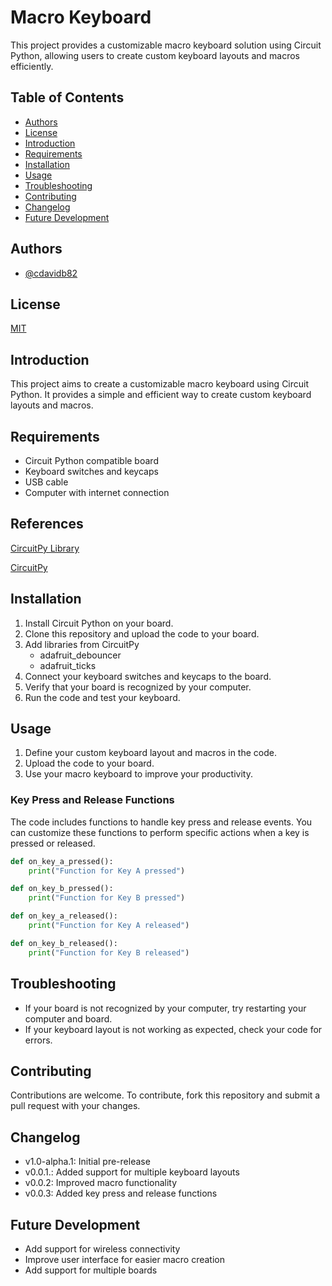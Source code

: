 # Macro Keyboard

This project provides a customizable macro keyboard solution using Circuit Python, allowing users to create custom keyboard layouts and macros efficiently.

## Table of Contents

- [Authors](#authors)
- [License](#license)
- [Introduction](#introduction)
- [Requirements](#requirements)
- [Installation](#installation)
- [Usage](#usage)
- [Troubleshooting](#troubleshooting)
- [Contributing](#contributing)
- [Changelog](#changelog)
- [Future Development](#future-development)

## Authors

- [@cdavidb82](https://www.github.com/cdavidb82)

## License

[MIT](https://choosealicense.com/licenses/mit/)

## Introduction

This project aims to create a customizable macro keyboard using Circuit Python. It provides a simple and efficient way to create custom keyboard layouts and macros.

## Requirements

- Circuit Python compatible board
- Keyboard switches and keycaps
- USB cable
- Computer with internet connection

## References
[CircuitPy Library](https://circuitpython.org/libraries)

[CircuitPy](https://circuitpython.org)

## Installation

1. Install Circuit Python on your board.
2. Clone this repository and upload the code to your board.
3. Add libraries from CircuitPy
    - adafruit_debouncer
    - adafruit_ticks
4. Connect your keyboard switches and keycaps to the board.
5. Verify that your board is recognized by your computer.
6. Run the code and test your keyboard.

## Usage

1. Define your custom keyboard layout and macros in the code.
2. Upload the code to your board.
3. Use your macro keyboard to improve your productivity.

### Key Press and Release Functions

The code includes functions to handle key press and release events. You can customize these functions to perform specific actions when a key is pressed or released.

```python
def on_key_a_pressed():
    print("Function for Key A pressed")

def on_key_b_pressed():
    print("Function for Key B pressed")

def on_key_a_released():
    print("Function for Key A released")

def on_key_b_released():
    print("Function for Key B released")
```

## Troubleshooting

- If your board is not recognized by your computer, try restarting your computer and board.
- If your keyboard layout is not working as expected, check your code for errors.

## Contributing

Contributions are welcome. To contribute, fork this repository and submit a pull request with your changes.

## Changelog

- v1.0-alpha.1: Initial pre-release
- v0.0.1.: Added support for multiple keyboard layouts
- v0.0.2: Improved macro functionality
- v0.0.3: Added key press and release functions

## Future Development

- Add support for wireless connectivity
- Improve user interface for easier macro creation
- Add support for multiple boards
